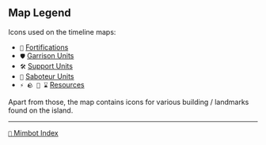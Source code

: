 ## Map Legend

Icons used on the timeline maps: 
- `🏰` [Fortifications](<https://zeithalt.github.io/r/fortifications.html>)
- `🛡️` [Garrison Units](<https://zeithalt.github.io/r/garrisons.html>)
- `🛠️` [Support Units](<https://zeithalt.github.io/r/support.html>)
- `🥷` [Saboteur Units](<https://zeithalt.github.io/r/saboteur.html>)
- `⚡ 🪨 🧪 ⌛` [Resources](<https://zeithalt.github.io/r/resources.html>)

Apart from those, the map contains icons for various building / landmarks found on the island. 

-----
[`📑` Mimbot Index](<https://zeithalt.github.io/r/#e850>)
<!---
keywords: 
aliases: 
-->